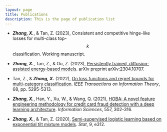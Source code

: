 ```yaml
---
layout: page
title: Publications
description: This is the page of publication list
---
```


- **_Zhang, X._**, & Tan, Z. (2023), Consistent and competitive hinge-like losses for multi-class top-$$k$$ classification. Working manuscript.

- **_Zhang, X._**, Tan, Z., & Ou, Z. (2023), [Persistently trained, diffusion-assisted energy-based models](https://arxiv.org/abs/2304.10707). arXiv preprint arXiv:2304.10707.

- Tan, Z., & **_Zhang, X._** (2022), [On loss functions and regret bounds for multi-category classification](https://ieeexplore.ieee.org/document/9758779). _IEEE Transactions on Information Theory_, 68, pp. 5295-5313.

- **_Zhang, X._**, Han, Y., Xu, W., & Wang, Q. (2021), [HOBA: A novel feature engineering methodology for credit card fraud detection with a deep learning architecture](https://www.sciencedirect.com/science/article/pii/S002002551930427X). _Information Sciences_, 557, 302-316.

- **_Zhang, X._**, & Tan, Z. (2020), [Semi-supervised logistic learning based on exponential tilt mixture models](https://onlinelibrary.wiley.com/doi/full/10.1002/sta4.312). _Stat_, 9, e312.
